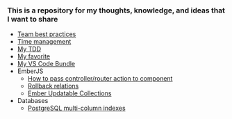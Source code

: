 ### This is a repository for my thoughts, knowledge, and ideas that I want to share

- [Team best practices](team-best-practices.md)
- [Time management](time-management.md)
- [My TDD](my-tdd.md)
- [My favorite](my-favorite.md)
- [My VS Code Bundle](my-vs-code-bundle.md)
- EmberJS
	- [How to pass controller/router action to component](emberjs-how-to-pass-action-to-component.md)
	- [Rollback relations](emberjs-how-to-rollback-relations.md)
	- [Ember Updatable Collections](emberjs-how-work-with-model-updatable-collections.md)
- Databases
	- [PostgreSQL multi-column indexes](pg-multi-column-index.md)
